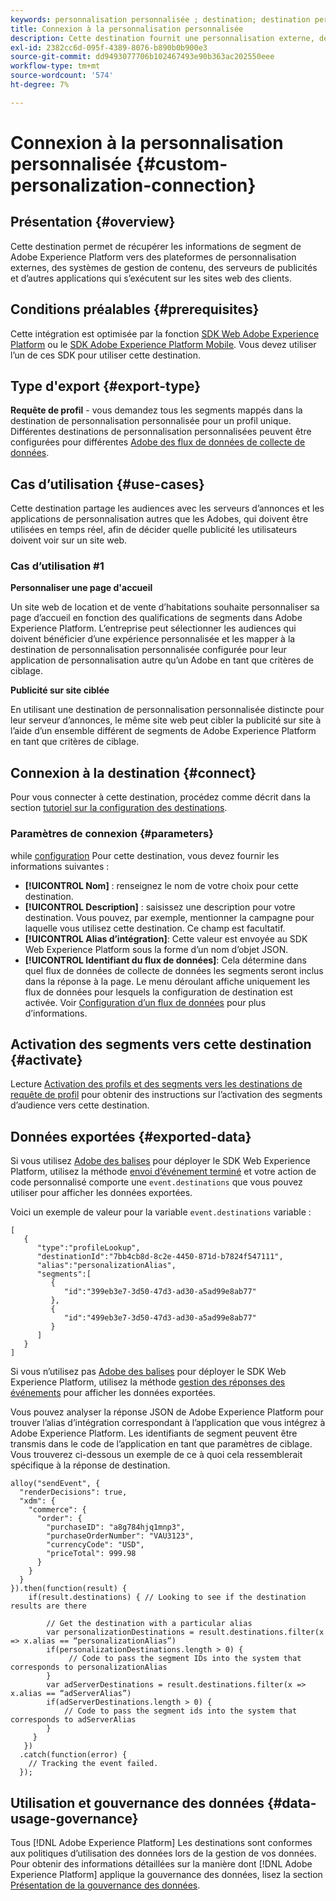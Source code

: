 ```yaml
---
keywords: personnalisation personnalisée ; destination; destination personnalisée de la plateforme d’expérience ;
title: Connexion à la personnalisation personnalisée
description: Cette destination fournit une personnalisation externe, des systèmes de gestion de contenu, des serveurs de publicités et d’autres applications qui s’exécutent sur votre site pour récupérer des informations de segment à partir de Adobe Experience Platform. Cette destination fournit une personnalisation en temps réel basée sur l’appartenance au segment du profil utilisateur.
exl-id: 2382cc6d-095f-4389-8076-b890b0b900e3
source-git-commit: dd9493077706b102467493e90b363ac202550eee
workflow-type: tm+mt
source-wordcount: '574'
ht-degree: 7%

---
```


# Connexion à la personnalisation personnalisée {#custom-personalization-connection}

## Présentation {#overview}

Cette destination permet de récupérer les informations de segment de Adobe Experience Platform vers des plateformes de personnalisation externes, des systèmes de gestion de contenu, des serveurs de publicités et d’autres applications qui s’exécutent sur les sites web des clients.

## Conditions préalables {#prerequisites}

Cette intégration est optimisée par la fonction [SDK Web Adobe Experience Platform](../../../edge/home.md) ou le [SDK Adobe Experience Platform Mobile](https://aep-sdks.gitbook.io/docs/). Vous devez utiliser l’un de ces SDK pour utiliser cette destination.

## Type d&#39;export {#export-type}

**Requête de profil** - vous demandez tous les segments mappés dans la destination de personnalisation personnalisée pour un profil unique. Différentes destinations de personnalisation personnalisées peuvent être configurées pour différentes [Adobe des flux de données de collecte de données](../../../edge/fundamentals/datastreams.md).

## Cas dʼutilisation {#use-cases}

Cette destination partage les audiences avec les serveurs d’annonces et les applications de personnalisation autres que les Adobes, qui doivent être utilisées en temps réel, afin de décider quelle publicité les utilisateurs doivent voir sur un site web.

### Cas d’utilisation #1

**Personnaliser une page d&#39;accueil**

Un site web de location et de vente d’habitations souhaite personnaliser sa page d’accueil en fonction des qualifications de segments dans Adobe Experience Platform. L’entreprise peut sélectionner les audiences qui doivent bénéficier d’une expérience personnalisée et les mapper à la destination de personnalisation personnalisée configurée pour leur application de personnalisation autre qu’un Adobe en tant que critères de ciblage.

**Publicité sur site ciblée**

En utilisant une destination de personnalisation personnalisée distincte pour leur serveur d’annonces, le même site web peut cibler la publicité sur site à l’aide d’un ensemble différent de segments de Adobe Experience Platform en tant que critères de ciblage.

## Connexion à la destination {#connect}

Pour vous connecter à cette destination, procédez comme décrit dans la section [tutoriel sur la configuration des destinations](../../ui/connect-destination.md).

### Paramètres de connexion {#parameters}

while [configuration](../../ui/connect-destination.md) Pour cette destination, vous devez fournir les informations suivantes :

* **[!UICONTROL Nom]** : renseignez le nom de votre choix pour cette destination.
* **[!UICONTROL Description]** : saisissez une description pour votre destination. Vous pouvez, par exemple, mentionner la campagne pour laquelle vous utilisez cette destination. Ce champ est facultatif.
* **[!UICONTROL Alias d’intégration]**: Cette valeur est envoyée au SDK Web Experience Platform sous la forme d’un nom d’objet JSON.
* **[!UICONTROL Identifiant du flux de données]**: Cela détermine dans quel flux de données de collecte de données les segments seront inclus dans la réponse à la page. Le menu déroulant affiche uniquement les flux de données pour lesquels la configuration de destination est activée. Voir [Configuration d’un flux de données](../../../edge/fundamentals/datastreams.md) pour plus d’informations.

## Activation des segments vers cette destination {#activate}

Lecture [Activation des profils et des segments vers les destinations de requête de profil](../../ui/activate-profile-request-destinations.md) pour obtenir des instructions sur l’activation des segments d’audience vers cette destination.

## Données exportées {#exported-data}

Si vous utilisez [Adobe des balises](../../../tags/home.md) pour déployer le SDK Web Experience Platform, utilisez la méthode [envoi d’événement terminé](../../../edge/extension/event-types.md) et votre action de code personnalisé comporte une `event.destinations` que vous pouvez utiliser pour afficher les données exportées.

Voici un exemple de valeur pour la variable `event.destinations` variable :

```
[
   {
      "type":"profileLookup",
      "destinationId":"7bb4cb8d-8c2e-4450-871d-b7824f547111",
      "alias":"personalizationAlias",
      "segments":[
         {
            "id":"399eb3e7-3d50-47d3-ad30-a5ad99e8ab77"
         },
         {
            "id":"499eb3e7-3d50-47d3-ad30-a5ad99e8ab77"
         }
      ]
   }
]
```

Si vous n’utilisez pas [Adobe des balises](../../../tags/home.md) pour déployer le SDK Web Experience Platform, utilisez la méthode [gestion des réponses des événements](../../../edge/fundamentals/tracking-events.md#handling-responses-from-events) pour afficher les données exportées.

Vous pouvez analyser la réponse JSON de Adobe Experience Platform pour trouver l’alias d’intégration correspondant à l’application que vous intégrez à Adobe Experience Platform. Les identifiants de segment peuvent être transmis dans le code de l’application en tant que paramètres de ciblage. Vous trouverez ci-dessous un exemple de ce à quoi cela ressemblerait spécifique à la réponse de destination.

```
alloy("sendEvent", {
  "renderDecisions": true,
  "xdm": {
    "commerce": {
      "order": {
        "purchaseID": "a8g784hjq1mnp3",
        "purchaseOrderNumber": "VAU3123",
        "currencyCode": "USD",
        "priceTotal": 999.98
      }
    }
  }
}).then(function(result) {
    if(result.destinations) { // Looking to see if the destination results are there
 
        // Get the destination with a particular alias
        var personalizationDestinations = result.destinations.filter(x => x.alias == “personalizationAlias”)
        if(personalizationDestinations.length > 0) {
             // Code to pass the segment IDs into the system that corresponds to personalizationAlias
        }
        var adServerDestinations = result.destinations.filter(x => x.alias == “adServerAlias”)
        if(adServerDestinations.length > 0) {
            // Code to pass the segment ids into the system that corresponds to adServerAlias
        }
     }
   })
  .catch(function(error) {
    // Tracking the event failed.
  });
```


## Utilisation et gouvernance des données {#data-usage-governance}

Tous [!DNL Adobe Experience Platform] Les destinations sont conformes aux politiques d’utilisation des données lors de la gestion de vos données. Pour obtenir des informations détaillées sur la manière dont [!DNL Adobe Experience Platform] applique la gouvernance des données, lisez la section [Présentation de la gouvernance des données](../../../data-governance/home.md).
